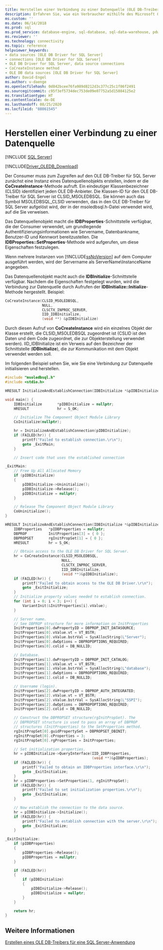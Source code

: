 ```yaml
---
title: Herstellen einer Verbindung zu einer Datenquelle (OLE DB-Treiber) | Microsoft-Dokumentation
description: Erfahren Sie, wie ein Verbraucher mithilfe des Microsoft OLE DB-Treibers für SQL Server eine Verbindung zu einer Datenquelle herstellt.
ms.custom: ''
ms.date: 06/14/2018
ms.prod: sql
ms.prod_service: database-engine, sql-database, sql-data-warehouse, pdw
ms.reviewer: ''
ms.technology: connectivity
ms.topic: reference
helpviewer_keywords:
- data sources [OLE DB Driver for SQL Server]
- connections [OLE DB Driver for SQL Server]
- OLE DB Driver for SQL Server, data source connections
- CoCreateInstance method
- OLE DB data sources [OLE DB Driver for SQL Server]
author: David-Engel
ms.author: v-daenge
ms.openlocfilehash: 0d842bcee76fa989d8212d3c377c25c1f86f2491
ms.sourcegitcommit: c95f3ef5734dec753de09e07752a5d15884125e2
ms.translationtype: HT
ms.contentlocale: de-DE
ms.lasthandoff: 08/25/2020
ms.locfileid: "88861545"
---
```

# <a name="establishing-a-connection-to-a-data-source"></a>Herstellen einer Verbindung zu einer Datenquelle
[!INCLUDE [SQL Server](../../../includes/applies-to-version/sql-asdb-asdbmi-asa-pdw.md)]

[!INCLUDE[Driver_OLEDB_Download](../../../includes/driver_oledb_download.md)]

  Der Consumer muss zum Zugreifen auf den OLE DB-Treiber für SQL Server zunächst eine Instanz eines Datenquellenobjekts erstellen, indem er die **CoCreateInstance**-Methode aufruft. Ein eindeutiger Klassenbezeichner (CLSID) identifiziert jeden OLE DB-Anbieter. Die Klassen-ID für den OLE DB-Treiber für SQL Server ist CLSID_MSOLEDBSQL. Sie können auch das Symbol MSOLEDBSQL_CLSID verwenden, das in den OLE DB-Treiber für SQL Server aufgelöst wird, der in der msoledbsql.h-Datei verwendet wird, auf die Sie verweisen.  
  
 Das Datenquellenobjekt macht die **IDBProperties**-Schnittstelle verfügbar, die der Consumer verwendet, um grundlegende Authentifizierungsinformationen wie Servername, Datenbankname, Benutzer-ID und Kennwort bereitzustellen. Die **IDBProperties::SetProperties**-Methode wird aufgerufen, um diese Eigenschaften festzulegen.  
  
 Wenn mehrere Instanzen von [!INCLUDE[ssNoVersion](../../../includes/ssnoversion-md.md)] auf dem Computer ausgeführt werden, wird der Servername als ServerName\InstanceName angegeben.  
  
 Das Datenquellenobjekt macht auch die **IDBInitialize**-Schnittstelle verfügbar. Nachdem die Eigenschaften festgelegt wurden, wird die Verbindung zur Datenquelle durch Aufrufen der **IDBInitialize::Initialize**-Methode hergestellt. Beispiel:  
  
```cpp
CoCreateInstance(CLSID_MSOLEDBSQL,   
                 NULL,   
                 CLSCTX_INPROC_SERVER,  
                 IID_IDBInitialize,   
                 (void **) &pIDBInitialize)  
```
  
 Durch diesen Aufruf von **CoCreateInstance** wird ein einzelnes Objekt der Klasse erstellt, die CLSID_MSOLEDBSQL zugeordnet ist (CSLID ist den Daten und dem Code zugeordnet, die zur Objekterstellung verwendet werden). IID_IDBInitialize ist ein Verweis auf den Bezeichner der Schnittstelle (**IDBInitialize**), die zur Kommunikation mit dem Objekt verwendet werden soll.  
  
 Im folgenden Beispiel sehen Sie, wie Sie eine Verbindung zur Datenquelle initialisieren und herstellen.
  
```cpp
#include "msoledbsql.h"
#include <stdio.h>

HRESULT InitializeAndEstablishConnection(IDBInitialize *&pIDBInitialize);

void main() {
    IDBInitialize       *pIDBInitialize = nullptr;
    HRESULT             hr = S_OK;

    // Initialize The Component Object Module Library
    CoInitialize(nullptr);

    hr = InitializeAndEstablishConnection(pIDBInitialize);
    if (FAILED(hr)) {
        printf("Failed to establish connection.\r\n");
        goto _ExitMain;
    }

    // Insert code that uses the established connection

_ExitMain:
    // Free Up All Allocated Memory
    if (pIDBInitialize)
    {
        pIDBInitialize->Uninitialize();
        pIDBInitialize->Release();
        pIDBInitialize = nullptr;
    }

    // Release The Component Object Module Library
    CoUninitialize();
}

HRESULT InitializeAndEstablishConnection(IDBInitialize *&pIDBInitialize) {
    IDBProperties   *pIDBProperties = nullptr;
    DBPROP          InitProperties[3] = { 0 };
    DBPROPSET       rgInitPropSet[1] = { 0 };
    HRESULT         hr = S_OK;

    // Obtain access to the OLE DB Driver for SQL Server.  
    hr = CoCreateInstance(CLSID_MSOLEDBSQL,
                          NULL,
                          CLSCTX_INPROC_SERVER,
                          IID_IDBInitialize,
                          (void **)&pIDBInitialize);
    if (FAILED(hr)) {
        printf("Failed to obtain access to the OLE DB Driver.\r\n");
        goto _ExitInitialize;
    }
    // Initialize property values needed to establish connection.  
    for (int i = 0; i < 3; i++) {
        VariantInit(&InitProperties[i].vValue);
    }

    // Server name.  
    // See DBPROP structure for more information on InitProperties  
    InitProperties[0].dwPropertyID = DBPROP_INIT_DATASOURCE;
    InitProperties[0].vValue.vt = VT_BSTR;
    InitProperties[0].vValue.bstrVal = SysAllocString(L"Server");
    InitProperties[0].dwOptions = DBPROPOPTIONS_REQUIRED;
    InitProperties[0].colid = DB_NULLID;

    // Database.  
    InitProperties[1].dwPropertyID = DBPROP_INIT_CATALOG;
    InitProperties[1].vValue.vt = VT_BSTR;
    InitProperties[1].vValue.bstrVal = SysAllocString(L"database");
    InitProperties[1].dwOptions = DBPROPOPTIONS_REQUIRED;
    InitProperties[1].colid = DB_NULLID;

    // Username (login).  
    InitProperties[2].dwPropertyID = DBPROP_AUTH_INTEGRATED;
    InitProperties[2].vValue.vt = VT_BSTR;
    InitProperties[2].vValue.bstrVal = SysAllocString(L"SSPI");
    InitProperties[2].dwOptions = DBPROPOPTIONS_REQUIRED;
    InitProperties[2].colid = DB_NULLID;

    // Construct the DBPROPSET structure(rgInitPropSet). The   
    // DBPROPSET structure is used to pass an array of DBPROP   
    // structures (InitProperties) to the SetProperties method.  
    rgInitPropSet[0].guidPropertySet = DBPROPSET_DBINIT;
    rgInitPropSet[0].cProperties = 3;
    rgInitPropSet[0].rgProperties = InitProperties;

    // Set initialization properties.  
    hr = pIDBInitialize->QueryInterface(IID_IDBProperties,
                                        (void **)&pIDBProperties);
    if (FAILED(hr)) {
        printf("Failed to obtain an IDBProperties interface.\r\n");
        goto _ExitInitialize;
    }
    hr = pIDBProperties->SetProperties(1, rgInitPropSet);
    if (FAILED(hr)) {
        printf("Failed to set initialization properties.\r\n");
        goto _ExitInitialize;
    }

    // Now establish the connection to the data source.  
    hr = pIDBInitialize->Initialize();
    if (FAILED(hr)) {
        printf("Failed to establish connection with the server.\r\n");
        goto _ExitInitialize;
    }

_ExitInitialize:
    if (pIDBProperties)
    {
        pIDBProperties->Release();
        pIDBProperties = nullptr;
    }

    if (FAILED(hr))
    {
        if (pIDBInitialize)
        {
            pIDBInitialize->Release();
            pIDBInitialize = nullptr;
        }
    }

    return hr;
}
```  
  
## <a name="see-also"></a>Weitere Informationen  
 [Erstellen eines OLE DB-Treibers für eine SQL Server-Anwendung](../../oledb/ole-db-driver/creating-a-oledb-driver-for-sql-server-application.md)  
  
  
